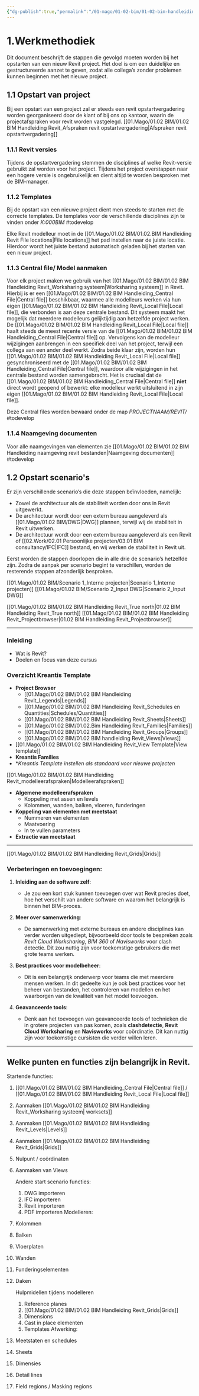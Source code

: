 ```yaml
---
{"dg-publish":true,"permalink":"/01-mago/01-02-bim/01-02-bim-handleiding-revit/","tags":["Bim","howtobim","gardenEntry"]}
---
```


# 1.Werkmethodiek

Dit document beschrijft de stappen die gevolgd moeten worden bij het opstarten van een nieuw Revit project. Het doel is om een duidelijke en gestructureerde aanzet te geven, zodat alle collega’s zonder problemen kunnen beginnen met het nieuwe project.
## 1.1 Opstart van project

Bij een opstart van een project zal er steeds een revit opstartvergadering worden georganiseerd door de klant of bij ons op kantoor, waarin de projectafspraken voor revit worden vastgelegd. [[01.Mago/01.02 BIM/01.02 BIM Handleiding Revit_Afspraken revit opstartvergadering\|Afspraken revit opstartvergadering]]

### 1.1.1 Revit versies
Tijdens de opstartvergadering stemmen de disciplines af welke Revit-versie gebruikt zal worden voor het project. Tijdens het project overstappen naar een hogere versie is ongebruikelijk en dient altijd te worden besproken met de BIM-manager.

### 1.1.2 Templates
Bij de opstart van een nieuwe project dient men steeds te starten met de correcte templates. De templates voor de verschillende disciplines zijn te vinden onder *K:000BIM* #todevelop 

Elke Revit modelleur moet in de [[01.Mago/01.02 BIM/01.02.BIM Handleiding Revit File locations\|File locations]] het pad instellen naar de juiste locatie. Hierdoor wordt het juiste bestand automatisch geladen bij het starten van een nieuw project.

### 1.1.3 Central file/ Model aanmaken

Voor elk project maken we gebruik van het [[01.Mago/01.02 BIM/01.02 BIM Handleiding Revit_Worksharing systeem\|Worksharing systeem]] in Revit. Hierbij is er een [[01.Mago/01.02 BIM/01.02 BIM Handleiding_Central File\|Central file]] beschikbaar, waarmee alle modelleurs werken via hun eigen [[01.Mago/01.02 BIM/01.02 BIM Handleiding Revit_Local File\|Local file]], die verbonden is aan deze centrale bestand. Dit systeem maakt het mogelijk dat meerdere modelleurs gelijktijdig aan hetzelfde project werken. De [[01.Mago/01.02 BIM/01.02 BIM Handleiding Revit_Local File\|Local file]] haalt steeds de meest recente versie van de [[01.Mago/01.02 BIM/01.02 BIM Handleiding_Central File\|Central file]] op. Vervolgens kan de modelleur wijzigingen aanbrengen in een specifiek deel van het project, terwijl een collega aan een ander deel werkt. Zodra beide klaar zijn, worden hun [[01.Mago/01.02 BIM/01.02 BIM Handleiding Revit_Local File\|Local file]] gesynchroniseerd met de [[01.Mago/01.02 BIM/01.02 BIM Handleiding_Central File\|Central file]], waardoor alle wijzigingen in het centrale bestand worden samengebracht. Het is cruciaal dat de [[01.Mago/01.02 BIM/01.02 BIM Handleiding_Central File\|Central file]] **niet** direct wordt geopend of bewerkt: elke modelleur werkt uitsluitend in zijn eigen [[01.Mago/01.02 BIM/01.02 BIM Handleiding Revit_Local File\|Local file]].

Deze Central files worden bewaard onder de map *PROJECTNAAM/REVIT/* #todevelop 

### 1.1.4 Naamgeving documenten
Voor alle naamgevingen van elementen zie [[01.Mago/01.02 BIM/01.02 BIM Handleiding naamgeving revit bestanden\|Naamgeving documenten]]
#todevelop 
## 1.2 Opstart scenario's
Er zijn verschillende scenario’s die deze stappen beïnvloeden, namelijk:

- Zowel de architectuur als de stabiliteit worden door ons in Revit uitgewerkt.
- De architectuur wordt door een extern bureau aangeleverd als [[01.Mago/01.02 BIM/DWG\|DWG]] plannen, terwijl wij de stabiliteit in Revit uitwerken.
- De architectuur wordt door een extern bureau aangeleverd als een Revit of [[02.Work/02.01 Persoonlijke projecten/03.01 BIM consultancy/IFC\|IFC]] bestand, en wij werken de stabiliteit in Revit uit.

Eerst worden de stappen doorlopen die in alle drie de scenario’s hetzelfde zijn. Zodra de aanpak per scenario begint te verschillen, worden de resterende stappen afzonderlijk besproken.

[[01.Mago/01.02 BIM/Scenario 1_Interne projecten\|Scenario 1_Interne projecten]]
[[01.Mago/01.02 BIM/Scenario 2_Input DWG\|Scenario 2_Input DWG]]

[[01.Mago/01.02 BIM/01.02 BIM Handleiding Revit_True north\|01.02 BIM Handleiding Revit_True north]]
[[01.Mago/01.02 BIM/01.02 BIM Handleiding Revit_Projectbrowser\|01.02 BIM Handleiding Revit_Projectbrowser]]


---

### **Inleiding**
- Wat is Revit?  
- Doelen en focus van deze cursus
### **Overzicht Kreantis Template**
- **Project Browser**  
  - [[01.Mago/01.02 BIM/01.02 BIM Handleiding Revit_Legends\|Legends]]
  - [[01.Mago/01.02 BIM/01.02 BIM Handleiding Revit_Schedules en Quantities\|Schedules/Quantities]] 
  - [[01.Mago/01.02 BIM/01.02 BIM Handleiding Revit_Sheets\|Sheets]]  
  - [[01.Mago/01.02 BIM/01.02.Bim Handleiding Revit_Families\|Families]]  
  - [[01.Mago/01.02 BIM/01.02 BIM Handleiding Revit_Groups\|Groups]]  
  - [[01.Mago/01.02 BIM/01.02 BIM handleiding Revit_Views\|Views]]  
- [[01.Mago/01.02 BIM/01.02 BIM Handleiding Revit_View Template\|View template]]
- **Kreantis Families**  
- **Kreantis Template instellen als standaard voor nieuwe projecten*


[[01.Mago/01.02 BIM/01.02 BIM Handleiding Revit_modelleerafspraken\|Modelleerafspraken]]
- **Algemene modelleerafspraken**
  - Koppeling met assen en levels  
  - Kolommen, wanden, balken, vloeren, funderingen  
- **Koppeling van elementen met meetstaat**  
  - Nummeren van elementen  
  - Maatvoering  
  - In te vullen parameters  
- **Extractie van meetstaat**  



---
[[01.Mago/01.02 BIM/01.02 BIM Handleiding Revit_Grids\|Grids]]
### **Verbeteringen en toevoegingen:**

1. **Inleiding aan de software zelf**:  
   - Je zou een kort stuk kunnen toevoegen over wat Revit precies doet, hoe het verschilt van andere software en waarom het belangrijk is binnen het BIM-proces.

2. **Meer over samenwerking**:  
   - De samenwerking met externe bureaus en andere disciplines kan verder worden uitgediept, bijvoorbeeld door tools te bespreken zoals *Revit Cloud Worksharing*, *BIM 360* of *Navisworks* voor clash detectie. Dit zou nuttig zijn voor toekomstige gebruikers die met grote teams werken.

3. **Best practices voor modelbeheer**:  
   - Dit is een belangrijk onderwerp voor teams die met meerdere mensen werken. In dit gedeelte kun je ook best practices voor het beheer van bestanden, het controleren van modellen en het waarborgen van de kwaliteit van het model toevoegen.

4. **Geavanceerde tools**:  
   - Denk aan het toevoegen van geavanceerde tools of technieken die in grotere projecten van pas komen, zoals **clashdetectie**, **Revit Cloud Worksharing** en **Navisworks** voor coördinatie. Dit kan nuttig zijn voor toekomstige cursisten die verder willen leren.

---


## Welke punten en functies zijn belangrijk in Revit.

Startende functies:

1. [[01.Mago/01.02 BIM/01.02 BIM Handleiding_Central File\|Central file]] / [[01.Mago/01.02 BIM/01.02 BIM Handleiding Revit_Local File\|Local file]]
2. Aanmaken [[01.Mago/01.02 BIM/01.02 BIM Handleiding Revit_Worksharing systeem\| worksets]]
4. Aanmaken [[01.Mago/01.02 BIM/01.02 BIM Handleiding Revit_Levels\|Levels]]
5. Aanmaken [[01.Mago/01.02 BIM/01.02 BIM Handleiding Revit_Grids\|Grids]]
6. Nulpunt / coördinaten 
7. Aanmaken van Views

	Andere start scenario functies:
	1. DWG importeren
	2. IFC importeren
	3. Revit importeren
	4. PDF importeren
Modelleren:
1. Kolommen
2. Balken
3. Vloerplaten
4. Wanden
5. Funderingselementen
6. Daken

	Hulpmidellen tijdens modelleren
	1. Reference planes
	2. [[01.Mago/01.02 BIM/01.02 BIM Handleiding Revit_Grids\|Grids]]
	3. Dimensions
	4. Cast in place elementen
	5. Templates
Afwerking:
1. Meetstaten en schedules
2. Sheets
3. Dimensies
4. Detail lines
5. Field regions / Masking regions


